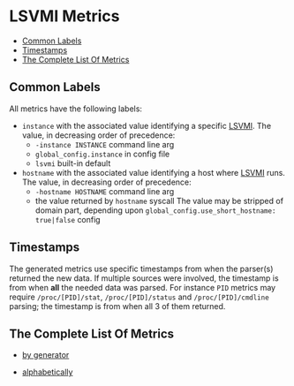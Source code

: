 # LSVMI Metrics

<!-- TOC tocDepth:2..6 chapterDepth:2..6 -->

- [Common Labels](#common-labels)
- [Timestamps](#timestamps)
- [The Complete List Of Metrics](#the-complete-list-of-metrics)

<!-- /TOC -->

## Common Labels

All metrics have the following labels:

- `instance` with the associated value identifying a specific [LSVMI](../README.md). The value, in decreasing order of precedence:
  - `-instance INSTANCE` command line arg
  - `global_config.instance` in config file
  - `lsvmi` built-in default
- `hostname` with the associated value identifying a host where [LSVMI](../README.md) runs. The value, in decreasing order of precedence:
  - `-hostname HOSTNAME` command line arg
  - the value returned by `hostname` syscall
  The value may be stripped of domain part, depending upon `global_config.use_short_hostname: true|false` config

## Timestamps

The generated metrics use specific timestamps from when the parser(s) returned the new data. If multiple sources were involved, the timestamp is from when **all** the needed data was parsed. For instance `PID` metrics may require `/proc/[PID]/stat`, `/proc/[PID]/status` and `/proc/[PID]/cmdline` parsing; the timestamp is from when all 3 of them returned.

## The Complete List Of Metrics

- [by generator](metrics_by_generator.md)

- [alphabetically](metrics_alphabetically.md)
